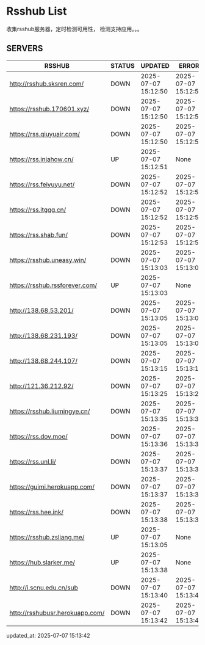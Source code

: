 # Rsshub List

收集rsshub服务器，定时检测可用性， 检测支持应用。。。


## SERVERS

|  RSSHUB   | STATUS  | UPDATED  | ERROR  | TWITTER |  
|  ----  | ----  | ----  | ----  | ---- |  
| http://rsshub.sksren.com/ | DOWN | 2025-07-07 15:12:50 | 2025-07-07 15:12:50 |  
| https://rsshub.170601.xyz/ | DOWN | 2025-07-07 15:12:50 | 2025-07-07 15:12:50 |  
| https://rss.qiuyuair.com/ | DOWN | 2025-07-07 15:12:50 | 2025-07-07 15:12:50 |  
| https://rss.injahow.cn/ | UP | 2025-07-07 15:12:51 | None ||  
| https://rss.feiyuyu.net/ | DOWN | 2025-07-07 15:12:52 | 2025-07-07 15:12:52 |  
| https://rss.itggg.cn/ | DOWN | 2025-07-07 15:12:52 | 2025-07-07 15:12:52 |  
| https://rss.shab.fun/ | DOWN | 2025-07-07 15:12:53 | 2025-07-07 15:12:53 |  
| https://rsshub.uneasy.win/ | DOWN | 2025-07-07 15:13:03 | 2025-07-07 15:13:03 |  
| https://rsshub.rssforever.com/ | UP | 2025-07-07 15:13:03 | None ||  
| http://138.68.53.201/ | DOWN | 2025-07-07 15:13:05 | 2025-07-07 15:13:05 |  
| http://138.68.231.193/ | DOWN | 2025-07-07 15:13:05 | 2025-07-07 15:13:05 |  
| http://138.68.244.107/ | DOWN | 2025-07-07 15:13:15 | 2025-07-07 15:13:15 |  
| http://121.36.212.92/ | DOWN | 2025-07-07 15:13:25 | 2025-07-07 15:13:25 |  
| https://rsshub.liumingye.cn/ | DOWN | 2025-07-07 15:13:35 | 2025-07-07 15:13:35 |  
| https://rss.dov.moe/ | DOWN | 2025-07-07 15:13:36 | 2025-07-07 15:13:36 |  
| https://rss.unl.li/ | DOWN | 2025-07-07 15:13:37 | 2025-07-07 15:13:37 |  
| https://guimi.herokuapp.com/ | DOWN | 2025-07-07 15:13:37 | 2025-07-07 15:13:37 |  
| https://rss.hee.ink/ | DOWN | 2025-07-07 15:13:38 | 2025-07-07 15:13:38 |  
| https://rsshub.zsliang.me/ | UP | 2025-07-07 15:13:05 | None |OK|  
| https://hub.slarker.me/ | UP | 2025-07-07 15:13:38 | None ||  
| http://i.scnu.edu.cn/sub | DOWN | 2025-07-07 15:13:40 | 2025-07-07 15:13:40 |  
| http://rsshubusr.herokuapp.com/ | DOWN | 2025-07-07 15:13:42 | 2025-07-07 15:13:42 |  
  

updated_at: 2025-07-07 15:13:42  
